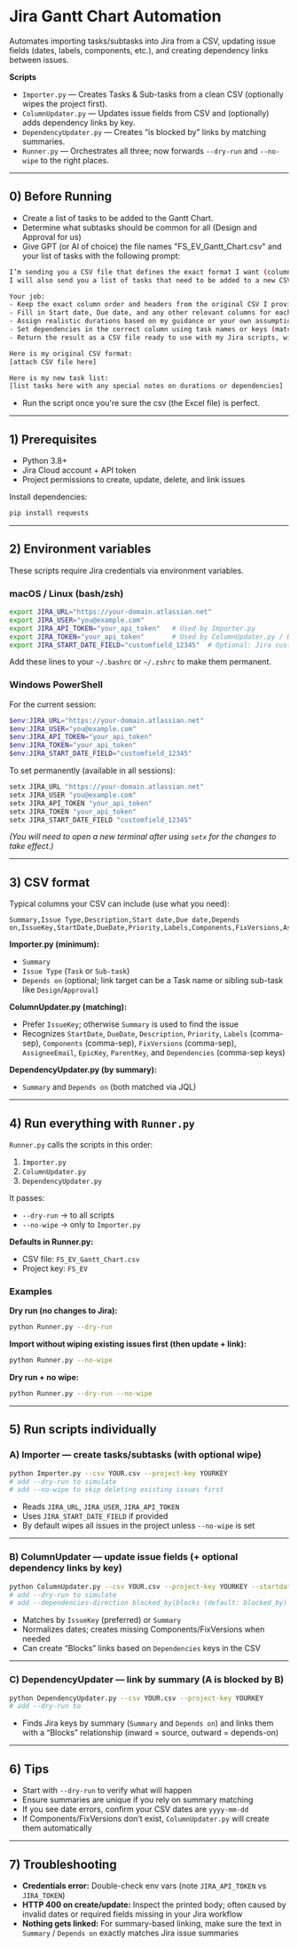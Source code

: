 # Jira Gantt Chart Automation

Automates importing tasks/subtasks into Jira from a CSV, updating issue fields (dates, labels, components, etc.), and creating dependency links between issues.

**Scripts**
- `Importer.py` — Creates Tasks & Sub-tasks from a clean CSV (optionally wipes the project first).
- `ColumnUpdater.py` — Updates issue fields from CSV and (optionally) adds dependency links by key.
- `DependencyUpdater.py` — Creates “is blocked by” links by matching summaries.
- `Runner.py` — Orchestrates all three; now forwards `--dry-run` and `--no-wipe` to the right places.

---

## 0) Before Running
- Create a list of tasks to be added to the Gantt Chart.
- Determine what subtasks should be common for all (Design and Approval for us)
- Give GPT (or AI of choice) the file names "FS_EV_Gantt_Chart.csv" and your list of tasks with the following prompt:

```bash
I’m sending you a CSV file that defines the exact format I want (column names, order, and any sample rows). 
I will also send you a list of tasks that need to be added to a new CSV in the exact same format.  

Your job:
- Keep the exact column order and headers from the original CSV I provide.
- Fill in Start date, Due date, and any other relevant columns for each task.
- Assign realistic durations based on my guidance or your own assumptions.
- Set dependencies in the correct column using task names or keys (matching the CSV’s style).
- Return the result as a CSV file ready to use with my Jira scripts, without changing column names or adding/removing columns.

Here is my original CSV format:
[attach CSV file here]

Here is my new task list:
[list tasks here with any special notes on durations or dependencies]
```


- Run the script once you're sure the csv (the Excel file) is perfect.

---

## 1) Prerequisites

- Python 3.8+
- Jira Cloud account + API token
- Project permissions to create, update, delete, and link issues

Install dependencies:
```bash
pip install requests
```

---

## 2) Environment variables

These scripts require Jira credentials via environment variables.

### **macOS / Linux (bash/zsh)**
```bash
export JIRA_URL="https://your-domain.atlassian.net"
export JIRA_USER="you@example.com"
export JIRA_API_TOKEN="your_api_token"   # Used by Importer.py
export JIRA_TOKEN="your_api_token"       # Used by ColumnUpdater.py / DependencyUpdater.py
export JIRA_START_DATE_FIELD="customfield_12345"  # Optional: Jira custom field ID for Start Date
```
Add these lines to your `~/.bashrc` or `~/.zshrc` to make them permanent.

### **Windows PowerShell**
For the current session:
```powershell
$env:JIRA_URL="https://your-domain.atlassian.net"
$env:JIRA_USER="you@example.com"
$env:JIRA_API_TOKEN="your_api_token"
$env:JIRA_TOKEN="your_api_token"
$env:JIRA_START_DATE_FIELD="customfield_12345"
```

To set permanently (available in all sessions):
```powershell
setx JIRA_URL "https://your-domain.atlassian.net"
setx JIRA_USER "you@example.com"
setx JIRA_API_TOKEN "your_api_token"
setx JIRA_TOKEN "your_api_token"
setx JIRA_START_DATE_FIELD "customfield_12345"
```
*(You will need to open a new terminal after using `setx` for the changes to take effect.)*

---

## 3) CSV format

Typical columns your CSV can include (use what you need):

```
Summary,Issue Type,Description,Start date,Due date,Depends on,IssueKey,StartDate,DueDate,Priority,Labels,Components,FixVersions,AssigneeEmail,EpicKey,ParentKey,Dependencies
```

**Importer.py (minimum):**
- `Summary`
- `Issue Type` (`Task` or `Sub-task`)
- `Depends on` (optional; link target can be a Task name or sibling sub-task like `Design`/`Approval`)

**ColumnUpdater.py (matching):**
- Prefer `IssueKey`; otherwise `Summary` is used to find the issue
- Recognizes `StartDate`, `DueDate`, `Description`, `Priority`, `Labels` (comma-sep), `Components` (comma-sep), `FixVersions` (comma-sep), `AssigneeEmail`, `EpicKey`, `ParentKey`, and `Dependencies` (comma-sep keys)

**DependencyUpdater.py (by summary):**
- `Summary` and `Depends on` (both matched via JQL)

---

## 4) Run everything with `Runner.py`

`Runner.py` calls the scripts in this order:

1) `Importer.py`
2) `ColumnUpdater.py`
3) `DependencyUpdater.py`

It passes:
- `--dry-run` → to all scripts
- `--no-wipe` → only to `Importer.py`

**Defaults in Runner.py:**
- CSV file: `FS_EV_Gantt_Chart.csv`
- Project key: `FS_EV`

### Examples

**Dry run (no changes to Jira):**
```bash
python Runner.py --dry-run
```

**Import without wiping existing issues first (then update + link):**
```bash
python Runner.py --no-wipe
```

**Dry run + no wipe:**
```bash
python Runner.py --dry-run --no-wipe
```

---

## 5) Run scripts individually

### A) Importer — create tasks/subtasks (with optional wipe)
```bash
python Importer.py --csv YOUR.csv --project-key YOURKEY
# add --dry-run to simulate
# add --no-wipe to skip deleting existing issues first
```

- Reads `JIRA_URL`, `JIRA_USER`, `JIRA_API_TOKEN`
- Uses `JIRA_START_DATE_FIELD` if provided
- By default wipes all issues in the project unless `--no-wipe` is set

---

### B) ColumnUpdater — update issue fields (+ optional dependency links by key)
```bash
python ColumnUpdater.py --csv YOUR.csv --project-key YOURKEY --startdate-field customfield_12345
# add --dry-run to simulate
# add --dependencies-direction blocked_by|blocks (default: blocked_by)
```

- Matches by `IssueKey` (preferred) or `Summary`
- Normalizes dates; creates missing Components/FixVersions when needed
- Can create “Blocks” links based on `Dependencies` keys in the CSV

---

### C) DependencyUpdater — link by summary (A is **blocked by** B)
```bash
python DependencyUpdater.py --csv YOUR.csv --project-key YOURKEY
# add --dry-run to
```

- Finds Jira keys by summary (`Summary` and `Depends on`) and links them with a “Blocks” relationship (inward = source, outward = depends-on)

---

## 6) Tips

- Start with `--dry-run` to verify what will happen
- Ensure summaries are unique if you rely on summary matching
- If you see date errors, confirm your CSV dates are `yyyy-mm-dd`
- If Components/FixVersions don’t exist, `ColumnUpdater.py` will create them automatically

---

## 7) Troubleshooting

- **Credentials error:** Double-check env vars (note `JIRA_API_TOKEN` vs `JIRA_TOKEN`)
- **HTTP 400 on create/update:** Inspect the printed body; often caused by invalid dates or required fields missing in your Jira workflow
- **Nothing gets linked:** For summary-based linking, make sure the text in `Summary` / `Depends on` exactly matches Jira issue summaries
